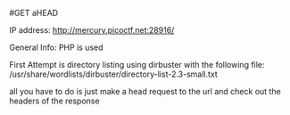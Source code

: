 #GET aHEAD

IP address: http://mercury.picoctf.net:28916/

General Info:
PHP is used

First Attempt is directory listing using dirbuster with the following file:
/usr/share/wordlists/dirbuster/directory-list-2.3-small.txt

all you have to do is just make a head request to the url and check out the headers of the response